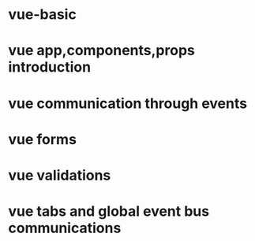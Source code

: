 # vue-basic
# vue app,components,props introduction
# vue communication through events
# vue forms
# vue validations
# vue tabs and global event bus communications
